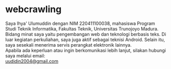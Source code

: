 # webcrawling

Saya Ihya' Ulumuddin dengan NIM 220411100038, mahasiswa Program Studi Teknik Informatika, Fakultas Teknik, Universitas Trunojoyo Madura. 
Bidang minat saya yaitu pengembangan web dan teknologi berbasis teks. 
Di luar kegiatan perkuliahan, saya juga aktif sebagai teknisi Android. 
Selain itu, saya sesekali menerima servis perangkat elektronik lainnya.  
Apabila ada keperluan atau ingin berkomunikasi lebih lanjut, silakan hubungi saya melalui email:  
uudidin2004@gmail.com